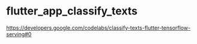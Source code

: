 # flutter_app_classify_texts
https://developers.google.com/codelabs/classify-texts-flutter-tensorflow-serving#0
